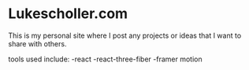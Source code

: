 # Lukescholler.com

This is my personal site where I post any projects or ideas that I want to share with others.

tools used include:
-react
-react-three-fiber
-framer motion
